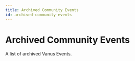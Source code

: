 ```yaml
---
title: Archived Community Events
id: archived-community-events
---
```

# Archived Community Events

A list of archived Vanus Events.
